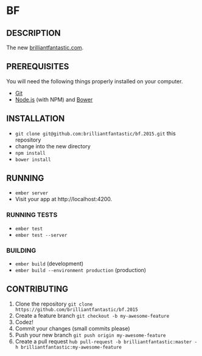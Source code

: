 BF
===

## DESCRIPTION

The new [brilliantfantastic.com](http://brilliantfantastic.com).

## PREREQUISITES

You will need the following things properly installed on your computer.

* [Git](http://git-scm.com/)
* [Node.js](http://nodejs.org/) (with NPM) and [Bower](http://bower.io/)

## INSTALLATION

* `git clone git@github.com:brilliantfantastic/bf.2015.git` this repository
* change into the new directory
* `npm install`
* `bower install`

## RUNNING

* `ember server`
* Visit your app at http://localhost:4200.

### RUNNING TESTS

* `ember test`
* `ember test --server`

### BUILDING

* `ember build` (development)
* `ember build --environment production` (production)

## CONTRIBUTING

1. Clone the repository `git clone https://github.com/brilliantfantastic/bf.2015`
1. Create a feature branch `git checkout -b my-awesome-feature`
1. Codez!
1. Commit your changes (small commits please)
1. Push your new branch `git push origin my-awesome-feature`
1. Create a pull request `hub pull-request -b brilliantfantastic:master -h brilliantfantastic:my-awesome-feature`
